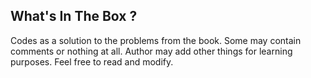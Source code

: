 ## What's In The Box ?

Codes as a solution to the problems from the book.
Some may contain comments or nothing at all.
Author may add other things for learning purposes.
Feel free to read and modify.
